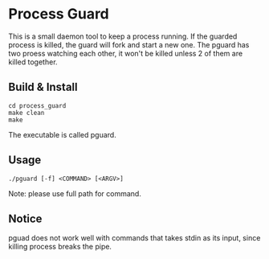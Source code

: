 # Process Guard

This is a small daemon tool to keep a process running. If the guarded process is killed, the guard will fork and start a new one. The pguard has two proess watching each other, it won't be killed unless 2 of them are killed together. 

## Build & Install

```
cd process_guard
make clean
make
```
The executable is called pguard.

## Usage

`./pguard [-f] <COMMAND> [<ARGV>]`

Note: please use full path for command.

## Notice

pguad does not work well with commands that takes stdin as its input, since killing process breaks the pipe.
